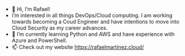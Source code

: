 - 👋 Hi, I’m Rafael!
- I’m interested in all things DevOps/Cloud computing. I am working towards becoming a Coud Engineer and have intentions to  move into Cloud Security as my career advances. 
- 🌱 I’m currently learning Python and AWS and have experience with Azure and PowerShell. 
- 📫 Check out my website https://rafaelmartinez.cloud/

<!---
RGMartinez13/RGMartinez13 is a ✨ special ✨ repository because its `README.md` (this file) appears on your GitHub profile.
You can click the Preview link to take a look at your changes.
--->
